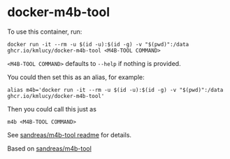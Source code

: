 # docker-m4b-tool

To use this container, run:
```
docker run -it --rm -u $(id -u):$(id -g) -v "$(pwd)":/data ghcr.io/kmlucy/docker-m4b-tool <M4B-TOOL COMMAND>
```
`<M4B-TOOL COMMAND>` defaults to `--help` if nothing is provided.

You could then set this as an alias, for example:
```
alias m4b='docker run -it --rm -u $(id -u):$(id -g) -v "$(pwd)":/data ghcr.io/kmlucy/docker-m4b-tool'
```
Then you could call this just as
```
m4b <M4B-TOOL COMMAND>
```

See [sandreas/m4b-tool readme](https://github.com/sandreas/m4b-tool) for details.

Based on [sandreas/m4b-tool](https://github.com/sandreas/m4b-tool)
